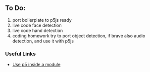 ## To Do: 
 1. port boilerplate to p5js ready
 2. live code face detection
 3. live code hand detection
 4. coding homework try to port object detection, if brave also audio detection, and use it with p5js

 ### Useful Links

 * [Use p5 inside a module](https://www.youtube.com/watch?v=P0bkwncSJag)
